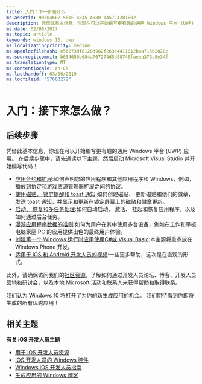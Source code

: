 ```yaml
---
title: 入门：下一步是什么
ms.assetid: 903046E7-581F-4845-AB80-1A57C42B1B02
description: 凭借此基本信息，你现在可以开始编写更有趣的通用 Windows 平台 (UWP) 应用。
ms.date: 02/08/2017
ms.topic: article
keywords: windows 10, uwp
ms.localizationpriority: medium
ms.openlocfilehash: e5b273df8120d982f263c4411012baa715b2820c
ms.sourcegitcommit: b034650b684a767274d5d88746faeea373c8e34f
ms.translationtype: MT
ms.contentlocale: zh-CN
ms.lasthandoff: 03/06/2019
ms.locfileid: "57603272"
---
```

# <a name="getting-started-what-next"></a>入门：接下来怎么做？


## <a name="next-steps"></a>后续步骤

凭借此基本信息，你现在可以开始编写更有趣的通用 Windows 平台 (UWP) 应用。 在后续步骤中，请先通读以下主题，然后启动 Microsoft Visual Studio 并开始编写代码！

-   [应用合约和扩展](https://msdn.microsoft.com/library/windows/apps/hh464906):如何声明您的应用程序和其他应用程序和 Windows，例如，播放到协定和游戏资源管理器扩展之间的协议。
-   [使用磁贴、 锁屏提醒和 toast 通知](https://msdn.microsoft.com/library/windows/apps/xaml/hh868259):如何创建磁贴、 更新磁贴和他们的徽章，发送 toast 通知，并显示和更新在锁定屏幕上的磁贴和徽章更新。
-   [启动、 恢复和多任务处理](https://msdn.microsoft.com/library/windows/apps/hh770837):如何自动启动、 激活、 挂起和恢复应用程序，以及如何通过后台任务。
-   [漫游应用程序数据的准则](https://msdn.microsoft.com/library/windows/apps/hh465094):如何为用户在其中使用多台设备，例如在工作和平板电脑家庭 PC 的应用提供出色的最终用户体验。
-   [创建第一个 Windows 运行时应用使用C#或 Visual Basic](https://go.microsoft.com/fwlink/p/?LinkID=394138):本主题将重点放在 Windows Phone 开发。
-   [适用于 iOS 和 Android 开发人员的视频](https://msdn.microsoft.com/library/windows/apps/dn393982):一些更多帮助，这次是在直观的形式。

此外，请确保访问我们的[社区资源](https://developer.microsoft.com/en-us/windows/support)，了解如何通过开发人员论坛、博客、开发人员营地和研讨会，以及本地 Microsoft 活动和联系人来获得帮助和取得联系。

我们认为 Windows 10 将打开了为你的新生成应用的机会。 我们期待看到你即将生成的所有优秀应用！

## <a name="related-topics"></a>相关主题

**有关 iOS 开发人员主题**
* [用于 iOS 开发人员资源](https://msdn.microsoft.com/library/windows/apps/jj945493)
* [IOS 开发人员的 Windows 控件](https://msdn.microsoft.com/library/windows/apps/dn263255)
* [Windows iOS 开发人员指南](https://msdn.microsoft.com/library/windows/apps/dn263256)
* [生成应用的 Windows 博客](https://blogs.windows.com/buildingapps/2016/01/27/visual-studio-walkthrough-for-ios-developers/)
